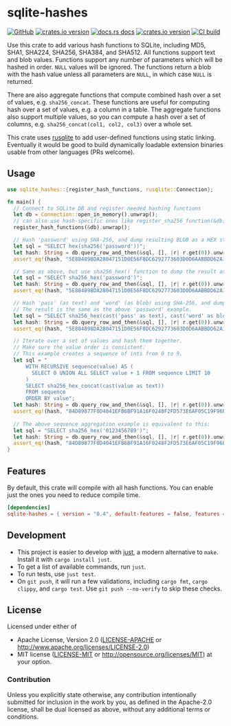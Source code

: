 # sqlite-hashes

[![GitHub](https://img.shields.io/badge/github-sqlite--hashes-8da0cb?logo=github)](https://github.com/nyurik/sqlite-hashes)
[![crates.io version](https://img.shields.io/crates/v/sqlite-hashes.svg)](https://crates.io/crates/sqlite-hashes)
[![docs.rs docs](https://docs.rs/sqlite-hashes/badge.svg)](https://docs.rs/sqlite-hashes)
[![crates.io version](https://img.shields.io/crates/l/sqlite-hashes.svg)](https://github.com/nyurik/sqlite-hashes/blob/main/LICENSE-APACHE)
[![CI build](https://github.com/nyurik/sqlite-hashes/workflows/CI/badge.svg)](https://github.com/nyurik/sqlite-hashes/actions)


Use this crate to add various hash functions to SQLite, including MD5, SHA1, SHA224, SHA256, SHA384, and SHA512. All functions support text and blob values. Functions support any number of parameters which will be hashed in order. `NULL` values will be ignored. The functions return a blob with the hash value unless all parameters are `NULL`, in which case `NULL` is returned.

There are also aggregate functions that compute combined hash over a set of values, e.g. `sha256_concat`. These functions are useful for computing hash over a set of values, e.g. a column in a table. The aggregate functions also support multiple values, so you can compute a hash over a set of columns, e.g. `sha256_concat(col1, col2, col3)` over a whole set. 

This crate uses [rusqlite](https://crates.io/crates/rusqlite) to add user-defined functions using static linking. Eventually it would be good to build dynamically loadable extension binaries usable from other languages (PRs welcome).

## Usage

```rust
use sqlite_hashes::{register_hash_functions, rusqlite::Connection};

fn main() {
  // Connect to SQLite DB and register needed hashing functions
  let db = Connection::open_in_memory().unwrap();
  // can also use hash-specific ones like register_sha256_function(&db)  
  register_hash_functions(&db).unwrap();

  // Hash 'password' using SHA-256, and dump resulting BLOB as a HEX string
  let sql = "SELECT hex(sha256('password'))";
  let hash: String = db.query_row_and_then(&sql, [], |r| r.get(0)).unwrap();
  assert_eq!(hash, "5E884898DA28047151D0E56F8DC6292773603D0D6AABBDD62A11EF721D1542D8");

  // Same as above, but use sha256_hex() function to dump the result as a HEX string directly
  let sql = "SELECT sha256_hex('password')";
  let hash: String = db.query_row_and_then(&sql, [], |r| r.get(0)).unwrap();
  assert_eq!(hash, "5E884898DA28047151D0E56F8DC6292773603D0D6AABBDD62A11EF721D1542D8");

  // Hash 'pass' (as text) and 'word' (as blob) using SHA-256, and dump it as a HEX string
  // The result is the same as the above 'password' example.
  let sql = "SELECT sha256_hex(cast('pass' as text), cast('word' as blob))";
  let hash: String = db.query_row_and_then(&sql, [], |r| r.get(0)).unwrap();
  assert_eq!(hash, "5E884898DA28047151D0E56F8DC6292773603D0D6AABBDD62A11EF721D1542D8");

  // Iterate over a set of values and hash them together.
  // Make sure the value order is consistent.
  // This example creates a sequence of ints from 0 to 9.
  let sql = "
      WITH RECURSIVE sequence(value) AS (
        SELECT 0 UNION ALL SELECT value + 1 FROM sequence LIMIT 10
      )
      SELECT sha256_hex_concat(cast(value as text))
      FROM sequence
      ORDER BY value";
  let hash: String = db.query_row_and_then(&sql, [], |r| r.get(0)).unwrap();
  assert_eq!(hash, "84D89877F0D4041EFB6BF91A16F0248F2FD573E6AF05C19F96BEDB9F882F7882");
  
  // The above sequence aggregation example is equivalent to this:
  let sql = "SELECT sha256_hex('0123456789')";
  let hash: String = db.query_row_and_then(&sql, [], |r| r.get(0)).unwrap();
  assert_eq!(hash, "84D89877F0D4041EFB6BF91A16F0248F2FD573E6AF05C19F96BEDB9F882F7882");
}
```

## Features
By default, this crate will compile with all hash functions. You can enable just the ones you need to reduce compile time.

```toml
[dependencies]
sqlite-hashes = { version = "0.4", default-features = false, features = ["hex", "window", "sha256"] }
``` 

## Development
* This project is easier to develop with [just](https://github.com/casey/just#readme), a modern alternative to `make`. Install it with `cargo install just`.
* To get a list of available commands, run `just`.
* To run tests, use `just test`.
* On `git push`, it will run a few validations, including `cargo fmt`, `cargo clippy`, and `cargo test`.  Use `git push --no-verify` to skip these checks.

## License

Licensed under either of

* Apache License, Version 2.0 ([LICENSE-APACHE](LICENSE-APACHE) or <http://www.apache.org/licenses/LICENSE-2.0>)
* MIT license ([LICENSE-MIT](LICENSE-MIT) or <http://opensource.org/licenses/MIT>)
  at your option.

### Contribution

Unless you explicitly state otherwise, any contribution intentionally
submitted for inclusion in the work by you, as defined in the
Apache-2.0 license, shall be dual licensed as above, without any
additional terms or conditions.
